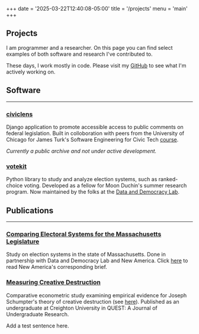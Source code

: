 +++
date = '2025-03-22T12:40:08-05:00'
title = '/projects'
menu = 'main'
+++

## Projects

I am programmer and a researcher. On this page you can find select examples of both software and research I've contributed to. 

These days, I work mostly in code. Please visit my [GitHub](https://github.com/jgibson517) to see what I'm actively working on. 

## Software 

----

### [civiclens](https://github.com/uchicago-capp-30320/CivicLens)

Django application to promote accessible access to public comments on federal legislation. Built in colloboration with peers from the University of Chicago for James Turk's Software Engineering for Civic Tech [course](https://capp30320.jpt.sh/). 

*Currently a public archive and not under active development.*

### [votekit](https://github.com/mggg/VoteKit)

Python library to study and analyze election systems, such as ranked-choice voting. Developed as a fellow for Moon Duchin's summer research program. Now maintained by the folks at the [Data and Democracy Lab](https://mggg.org/).


## Publications

---- 

### [Comparing Electoral Systems for the Massachusetts Legislature](https://mggg.org/MA-report)

Study on election systems in the state of Massachusetts. Done in partnership with Data and Democracy Lab and New America. Click [here](https://www.newamerica.org/political-reform/briefs/enhancing-representation-in-massachusetts/) to read New America's corresponding brief. 

### [Measuring Creative Destruction](https://cdr.creighton.edu/server/api/core/bitstreams/d371f88b-8fd3-45a7-9133-1ebafef89418/content)

Comparative econometric study examining empirical evidence for Joseph Schumpter's theory of creative destruction (see [here](https://www.youtube.com/watch?v=lrq2BzsFfl8)). Published as an undergraduate at Creighton University in QUEST: A Journal of Undergraduate Research.

Add a test sentence here.
